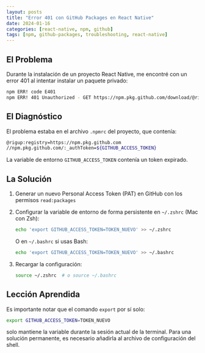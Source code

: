 ```yaml
---
layout: posts
title: "Error 401 con GitHub Packages en React Native"
date: 2024-01-16
categories: [react-native, npm, github]
tags: [npm, github-packages, troubleshooting, react-native]
---
```


## El Problema

Durante la instalación de un proyecto React Native, me encontré con un error 401 al intentar instalar un paquete privado:

```bash
npm ERR! code E401
npm ERR! 401 Unauthorized - GET https://npm.pkg.github.com/download/@rigup/themes-react-native-paper/1.0.1/cc617bf4fbb89ec87bf450489f8607fb623e11d7 - unauthenticated: User cannot be authenticated with the token provided.
```

## El Diagnóstico

El problema estaba en el archivo `.npmrc` del proyecto, que contenía:

```bash
@rigup:registry=https://npm.pkg.github.com
//npm.pkg.github.com/:_authToken=${GITHUB_ACCESS_TOKEN}
```

La variable de entorno `GITHUB_ACCESS_TOKEN` contenía un token expirado.

## La Solución

1. Generar un nuevo Personal Access Token (PAT) en GitHub con los permisos `read:packages`

2. Configurar la variable de entorno de forma persistente en `~/.zshrc` (Mac con Zsh):
   ```bash
   echo 'export GITHUB_ACCESS_TOKEN=TOKEN_NUEVO' >> ~/.zshrc
   ```
   O en `~/.bashrc` si usas Bash:
   ```bash
   echo 'export GITHUB_ACCESS_TOKEN=TOKEN_NUEVO' >> ~/.bashrc
   ```

3. Recargar la configuración:
   ```bash
   source ~/.zshrc  # o source ~/.bashrc
   ```

## Lección Aprendida

Es importante notar que el comando `export` por sí solo:
```bash
export GITHUB_ACCESS_TOKEN=TOKEN_NUEVO
```
solo mantiene la variable durante la sesión actual de la terminal. Para una solución permanente, es necesario añadirla al archivo de configuración del shell.
